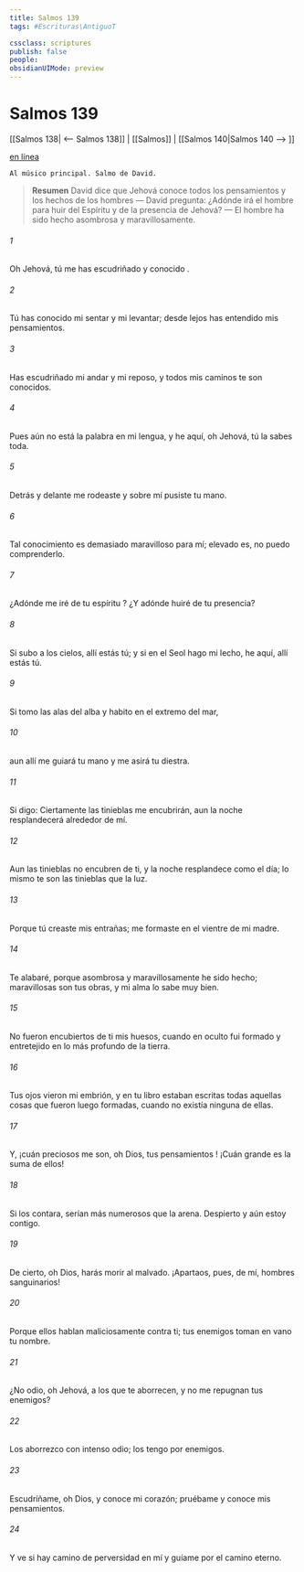 ```yaml
---
title: Salmos 139
tags: #Escrituras\AntiguoT

cssclass: scriptures
publish: false
people:
obsidianUIMode: preview
---
```


# Salmos 139
[[Salmos 138| <-- Salmos 138]] | [[Salmos]] | [[Salmos 140|Salmos 140 --> ]]

[en línea](https://churchofjesuschrist.org/study/scriptures/ot/ps/139?lang=spa)

```
Al músico principal. Salmo de David.
```

> __Resumen__
David dice que Jehová conoce todos los pensamientos y los hechos de los hombres — David pregunta: ¿Adónde irá el hombre para huir del Espíritu y de la presencia de Jehová? — El hombre ha sido hecho asombrosa y maravillosamente.

###### 1 
Oh Jehová, tú me has escudriñado y 
conocido
.

###### 2 
Tú has conocido mi sentar y mi levantar;
desde
 lejos has entendido mis pensamientos.

###### 3 
Has escudriñado mi andar y mi reposo,
y todos mis caminos te son conocidos.

###### 4 
Pues aún no está la palabra en mi lengua,
y he aquí, oh Jehová, tú la sabes toda.

###### 5 
Detrás y delante me rodeaste
y sobre mí pusiste tu mano.

###### 6 
Tal conocimiento es demasiado maravilloso para mí;
elevado es, no puedo comprenderlo.

###### 7 
¿Adónde me iré de tu 
espíritu
?
¿Y adónde huiré de tu presencia?

###### 8 
Si subo a los cielos, allí estás tú;
y si en el 
Seol
 hago mi lecho, he aquí, allí estás tú.

###### 9 
Si tomo las alas del alba
y habito en el extremo del mar,

###### 10 
aun allí me guiará tu mano
y me asirá tu diestra.

###### 11 
Si digo: Ciertamente las tinieblas me encubrirán,
aun la noche resplandecerá alrededor de mí.

###### 12 
Aun las tinieblas no encubren de ti,
y la noche resplandece como el día;
lo mismo te son las tinieblas que la luz.

###### 13 
Porque tú creaste mis entrañas;
me formaste en el vientre de mi madre.

###### 14 
Te alabaré, porque asombrosa y maravillosamente he sido hecho;
maravillosas son tus obras,
y mi alma lo sabe muy bien.

###### 15 
No fueron encubiertos de ti mis huesos,
cuando en oculto fui formado
y
 entretejido en lo más profundo de la tierra.

###### 16 
Tus ojos vieron mi embrión,
y en tu 
libro
 estaban escritas todas aquellas cosas
que fueron luego formadas,
cuando no existía ninguna de ellas.

###### 17 
Y, ¡cuán preciosos me son,
oh Dios, tus 
pensamientos
!
¡Cuán grande es la suma de ellos!

###### 18 
Si los contara, serían más numerosos que la arena.
Despierto y aún estoy contigo.

###### 19 
De cierto, oh Dios, 
harás
 morir al malvado.
¡Apartaos, pues, de mí, hombres sanguinarios!

###### 20 
Porque ellos 
hablan
 maliciosamente contra ti;
tus enemigos toman en vano 
tu nombre.

###### 21 
¿No odio, oh Jehová, a los que te aborrecen,
y no me repugnan tus enemigos?

###### 22 
Los aborrezco con intenso odio;
los tengo por enemigos.

###### 23 
Escudríñame, oh Dios, y conoce mi corazón;
pruébame y conoce mis pensamientos.

###### 24 
Y ve si hay camino de perversidad en mí
y guíame por el camino eterno.

